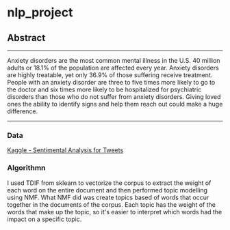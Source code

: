 # nlp_project

## Abstract

------------

Anxiety disorders are the most common mental illness in the U.S. 40 million adults or 18.1% of the population are affected every year.
Anxiety disorders are highly treatable, yet only 36.9% of those suffering receive treatment. People with an anxiety disorder are three to five times more likely to go to the doctor and six times more likely to be hospitalized for psychiatric disorders than those who do not suffer from anxiety disorders. Giving loved ones the ability to identify signs and help them reach out could make a huge difference.


------------
### Data

[Kaggle - Sentimental Analysis for Tweets](https://www.kaggle.com/gargmanas/sentimental-analysis-for-tweets)

### Algorithmn 

I used TDIF from sklearn to vectorize the corpus to extract the weight of each word on the entire document and then performed topic modelling using NMF. What NMF did was create topics based of words that occur together in the documents of the corpus. Each topic has the weight of the words that make up the topic, so it's easier to interpret which words had the impact on a specific topic. 
